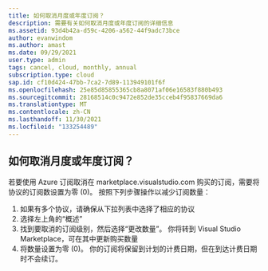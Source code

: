 ```yaml
---
title: 如何取消月度或年度订阅？
description: 需要有关如何取消月度或年度订阅的详细信息
ms.assetid: 93d4b42a-d59c-4206-a562-44f9adc73bce
author: evanwindom
ms.author: amast
ms.date: 09/29/2021
user.type: admin
tags: cancel, cloud, monthly, annual
subscription.type: cloud
sap.id: cf10d424-47bb-7ca2-7d89-113949101f6f
ms.openlocfilehash: 25e85d85855365cb8a8071af06e16583f880b493
ms.sourcegitcommit: 28168514c0c9472e852de35cceb4f95837669da6
ms.translationtype: MT
ms.contentlocale: zh-CN
ms.lasthandoff: 11/30/2021
ms.locfileid: "133254489"
---
```

## <a name="how-do-i-cancel-monthly-or-annual-subscriptions"></a>如何取消月度或年度订阅？

若要使用 Azure 订阅取消在 marketplace.visualstudio.com 购买的订阅，需要将协议的订阅数设置为零 (0)。 按照下列步骤操作以减少订阅数量： 

1.  如果有多个协议，请确保从下拉列表中选择了相应的协议
2.  选择左上角的“概述”
3.  找到要取消的订阅级别，然后选择“更改数量”。 你将转到 Visual Studio Marketplace，可在其中更新购买数量
4.  将数量设置为零 (0)。 你的订阅将保留到计划的计费日期，但在到达计费日期时不会续订。